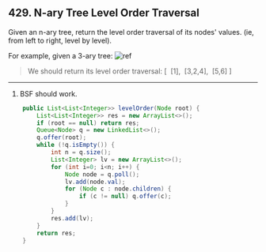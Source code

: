 ## 429. N-ary Tree Level Order Traversal

Given an n-ary tree, return the level order traversal of its nodes' values. (ie, from left to right, level by level).

For example, given a 3-ary tree:
![ref](https://assets.leetcode.com/uploads/2018/10/12/narytreeexample.png)

>We should return its level order traversal:
[
​     [1],
​     [3,2,4],
​     [5,6]
]

---
1. BSF should work.



```java
    public List<List<Integer>> levelOrder(Node root) {
        List<List<Integer>> res = new ArrayList<>();
        if (root == null) return res;
        Queue<Node> q = new LinkedList<>();
        q.offer(root);
        while (!q.isEmpty()) {
            int n = q.size();
            List<Integer> lv = new ArrayList<>();
            for (int i=0; i<n; i++) {
                Node node = q.poll();
                lv.add(node.val);
                for (Node c : node.children) {
                    if (c != null) q.offer(c);
                }
            }
            res.add(lv);
        }
        return res;
    }
```

